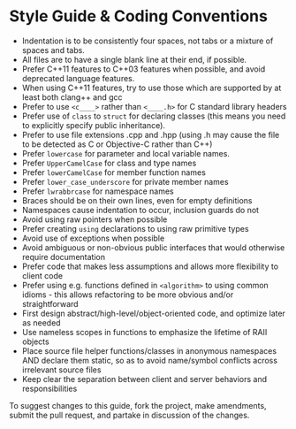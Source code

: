 Style Guide & Coding Conventions
================================
- Indentation is to be consistently four spaces, not tabs or a mixture of spaces and tabs.
- All files are to have a single blank line at their end, if possible.
- Prefer C++11 features to C++03 features when possible, and avoid deprecated language features.
- When using C++11 features, try to use those which are supported by at least both clang++ and gcc
- Prefer to use `<c____>` rather than `<____.h>` for C standard library headers
- Prefer use of `class` to `struct` for declaring classes (this means you need to explicitly specify public inheritance).
- Prefer to use file extensions .cpp and .hpp (using .h may cause the file to be detected as C or Objective-C rather than C++)
- Prefer `lowercase` for parameter and local variable names.
- Prefer `UpperCamelCase` for class and type names
- Prefer `lowerCamelCase` for member function names
- Prefer `lower_case_underscore` for private member names
- Prefer `lwrabbrcase` for namespace names
- Braces should be on their own lines, even for empty definitions
- Namespaces cause indentation to occur, inclusion guards do not
- Avoid using raw pointers when possible
- Prefer creating `using` declarations to using raw primitive types
- Avoid use of exceptions when possible
- Avoid ambiguous or non-obvious public interfaces that would otherwise require documentation
- Prefer code that makes less assumptions and allows more flexibility to client code
- Prefer using e.g. functions defined in `<algorithm>` to using common idioms - this allows refactoring to be more obvious and/or straightforward
- First design abstract/high-level/object-oriented code, and optimize later as needed
- Use nameless scopes in functions to emphasize the lifetime of RAII objects
- Place source file helper functions/classes in anonymous namespaces AND declare them static, so as to avoid name/symbol conflicts across irrelevant source files
- Keep clear the separation between client and server behaviors and responsibilities

To suggest changes to this guide, fork the project, make amendments, submit the pull request, and partake in discussion of the changes.
